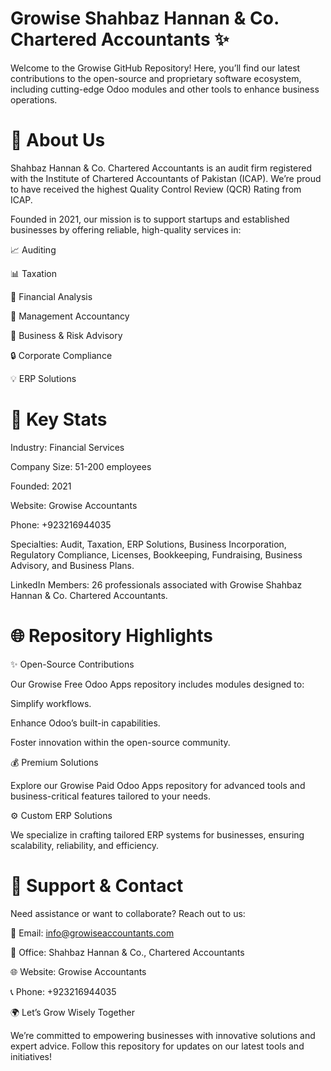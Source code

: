 # Growise Shahbaz Hannan & Co. Chartered Accountants ✨

Welcome to the Growise GitHub Repository! Here, you’ll find our latest contributions to the open-source and proprietary software ecosystem, including cutting-edge Odoo modules and other tools to enhance business operations.

# 🌟 About Us

Shahbaz Hannan & Co. Chartered Accountants is an audit firm registered with the Institute of Chartered Accountants of Pakistan (ICAP). We’re proud to have received the highest Quality Control Review (QCR) Rating from ICAP.

Founded in 2021, our mission is to support startups and established businesses by offering reliable, high-quality services in:

📈 Auditing

📊 Taxation

🔄 Financial Analysis

📆 Management Accountancy

📄 Business & Risk Advisory

🔒 Corporate Compliance

💡 ERP Solutions

# 🚀 Key Stats

Industry: Financial Services

Company Size: 51-200 employees

Founded: 2021

Website: Growise Accountants

Phone: +923216944035

Specialties: Audit, Taxation, ERP Solutions, Business Incorporation, Regulatory Compliance, Licenses, Bookkeeping, Fundraising, Business Advisory, and Business Plans.

LinkedIn Members: 26 professionals associated with Growise Shahbaz Hannan & Co. Chartered Accountants.

# 🌐 Repository Highlights

✨ Open-Source Contributions

Our Growise Free Odoo Apps repository includes modules designed to:

Simplify workflows.

Enhance Odoo’s built-in capabilities.

Foster innovation within the open-source community.

💰 Premium Solutions

Explore our Growise Paid Odoo Apps repository for advanced tools and business-critical features tailored to your needs.

⚙️ Custom ERP Solutions

We specialize in crafting tailored ERP systems for businesses, ensuring scalability, reliability, and efficiency.

# 🔧 Support & Contact

Need assistance or want to collaborate? Reach out to us:

📧 Email: info@growiseaccountants.com

📍 Office: Shahbaz Hannan & Co., Chartered Accountants

🌐 Website: Growise Accountants

📞 Phone: +923216944035

🌍 Let’s Grow Wisely Together

We’re committed to empowering businesses with innovative solutions and expert advice. Follow this repository for updates on our latest tools and initiatives!
